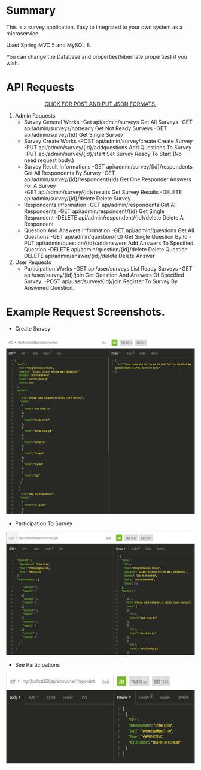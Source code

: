 # Summary
<p>This is a survey application. Easy to integrated to your own system as a microservice.</p>
<p>Used Spring MVC 5 and MySQL 8.</p>
<p>You can change the Database and properties(hibernate.properties) if you wish.</p>


# API Requests
<p align="center">
<a href="/img">CLICK FOR POST AND PUT JSON FORMATS.</a>
</p>

1. Admin Requests
	- Survey General Works
		-Get	api/admin/surveys               Get All Surveys
		-GET	api/admin/surveys/notready	Get Not Ready Surveys
		-GET	api/admin/survey/{id}		Get Single Survey
	- Survey Create Works
		-POST	api/admin/survey/create			Create Survey
		-PUT	api/admin/survey/{id}/addquestions	Add Questions To Survey
		-PUT	api/admin/survey/{id}/start		Set Survey Ready To Start (No need request body.)
	- Survey Result Informations
		-GET	api/admin/survey/{id}/respondents	Get All Respondents By Survey
		-GET	api/admin/survey/{id}/respondent/{id}	Get One Responder Answers For A Survey	
		-GET	api/admin/survey/{id}/results		Get Survey Results
		-DELETE	api/admin/survey/{id}/delete		Delete Survey
	- Respondents Information
		-GET	api/admin/respondents			Get All Respondents
		-GET	api/admin/respondent/{id}		Get Single Respondent
		-DELETE	api/admin/respondent/{id}/delete	Delete A Respondent
	- Question And Answers Information
		-GET	api/admin/questions			Get All Questions
		-GET	api/admin/question/{id}			Get Single Question By Id
		-PUT	api/admin/question/{id}/addanswers	Add Answers To Specified Question
		-DELETE	api/admin/question/{id}/delete		Delete Question
		-DELETE	api/admin/answer/{id}/delete		Delete Answer
2. User Requests
	- Participation Works
		-GET	api/user/surveys            	List Ready Surveys
		-GET	api/user/survey/{id}/join	Get Question And Answers Of Specified Survey.
		-POST	api/user/survey/{id}/join	Register To Survey By Answered Question.

# Example Request Screenshots.
- Create Survey
<p align="center">
<img height="471" width="825" src="img/createSurvey.png">
</p>

- Participation To Survey
<p align="center">
<img height="329" width="825" src="img/respondingSurvey.png">
</p>

- See Participations
<p align="center">
<img height="241" width="809" src="img/seeResponders.png">
</p>
